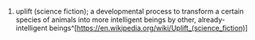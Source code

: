 1. uplift (science fiction); a developmental process to transform a certain species of animals into more intelligent beings by other, already-intelligent beings^[https://en.wikipedia.org/wiki/Uplift_(science_fiction)]